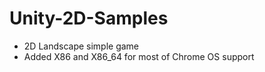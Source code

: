 # Unity-2D-Samples
 - 2D Landscape simple game
 - Added X86 and X86_64 for most of Chrome OS support
